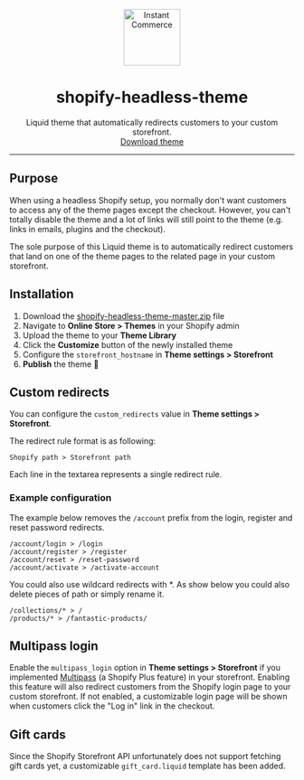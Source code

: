 <p align="center">
  <a href="https://instantcommerce.io/" target="_blank" align="center">
    <img src="https://avatars.githubusercontent.com/u/93975473?s=200" alt="Instant Commerce" width="100">
  </a>
  <h1 align="center">shopify-headless-theme</h1>
  <p align="center">
    Liquid theme that automatically redirects customers to your custom storefront.<br>
    <a href="https://github.com/instantcommerce/shopify-headless-theme/archive/refs/heads/master.zip" download>Download theme</a></p>
</p>

---

## Purpose

When using a headless Shopify setup, you normally don't want customers to access any of the theme pages except the checkout. However, you can't totally disable the theme and a lot of links will still point to the theme (e.g. links in emails, plugins and the checkout).

The sole purpose of this Liquid theme is to automatically redirect customers that land on one of the theme pages to the related page in your custom storefront.

## Installation

1. Download the [shopify-headless-theme-master.zip](https://github.com/instantcommerce/shopify-headless-theme/archive/refs/heads/master.zip) file
2. Navigate to **Online Store > Themes** in your Shopify admin
3. Upload the theme to your **Theme Library**
4. Click the **Customize** button of the newly installed theme
5. Configure the `storefront_hostname` in **Theme settings > Storefront**
6. **Publish** the theme 🚀

## Custom redirects

You can configure the `custom_redirects` value in **Theme settings > Storefront**.

The redirect rule format is as following:

```
Shopify path > Storefront path
```

Each line in the textarea represents a single redirect rule.

### Example configuration

The example below removes the `/account` prefix from the login, register and reset password redirects.

```
/account/login > /login
/account/register > /register
/account/reset > /reset-password
/account/activate > /activate-account
```

You could also use wildcard redirects with *. As show below you could also delete pieces of path or simply rename it.

```
/collections/* > /
/products/* > /fantastic-products/
```

## Multipass login

Enable the `multipass_login` option in **Theme settings > Storefront** if you implemented [Multipass](https://shopify.dev/api/multipass) (a Shopify Plus feature) in your storefront. Enabling this feature will also redirect customers from the Shopify login page to your custom storefront. If not enabled, a customizable login page will be shown when customers click the "Log in" link in the checkout.

## Gift cards

Since the Shopify Storefront API unfortunately does not support fetching gift cards yet, a customizable `gift_card.liquid` template has been added.
